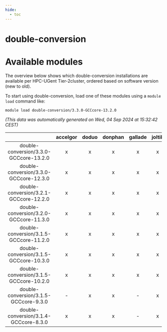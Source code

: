 ```yaml
---
hide:
  - toc
---
```


double-conversion
=================

# Available modules


The overview below shows which double-conversion installations are available per HPC-UGent Tier-2cluster, ordered based on software version (new to old).

To start using double-conversion, load one of these modules using a `module load` command like:

```shell
module load double-conversion/3.3.0-GCCcore-13.2.0
```

*(This data was automatically generated on Wed, 04 Sep 2024 at 15:32:42 CEST)*  

| |accelgor|doduo|donphan|gallade|joltik|shinx|skitty|
| :---: | :---: | :---: | :---: | :---: | :---: | :---: | :---: |
|double-conversion/3.3.0-GCCcore-13.2.0|x|x|x|x|x|x|x|
|double-conversion/3.3.0-GCCcore-12.3.0|x|x|x|x|x|x|x|
|double-conversion/3.2.1-GCCcore-12.2.0|x|x|x|x|x|-|x|
|double-conversion/3.2.0-GCCcore-11.3.0|x|x|x|x|x|-|x|
|double-conversion/3.1.5-GCCcore-11.2.0|x|x|x|x|x|-|x|
|double-conversion/3.1.5-GCCcore-10.3.0|x|x|x|x|x|-|x|
|double-conversion/3.1.5-GCCcore-10.2.0|x|x|x|x|x|-|x|
|double-conversion/3.1.5-GCCcore-9.3.0|-|x|x|-|x|-|x|
|double-conversion/3.1.4-GCCcore-8.3.0|x|x|x|-|x|-|x|
